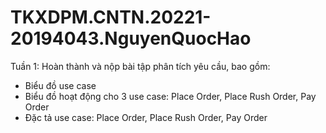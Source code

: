 # TKXDPM.CNTN.20221-20194043.NguyenQuocHao
Tuần 1: Hoàn thành và nộp bài tập phân tích yêu cầu, bao gồm:
- Biểu đồ use case
- Biểu đồ hoạt động cho 3 use case: Place Order, Place Rush Order, Pay Order
- Đặc tả use case: Place Order, Place Rush Order, Pay Order
